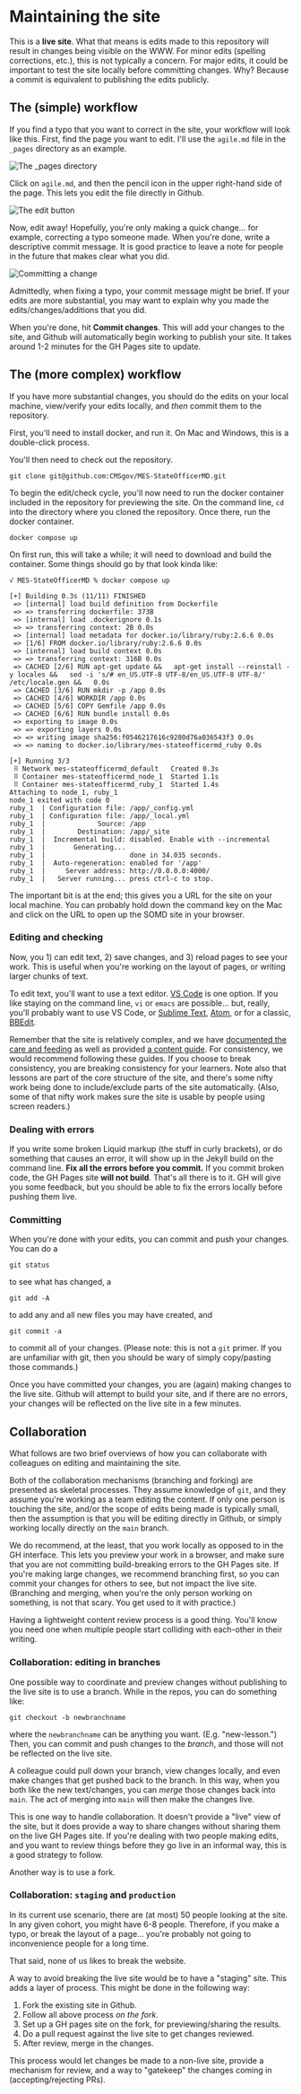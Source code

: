 # Maintaining the site

This is a **live site**. What that means is edits made to this repository will result in changes being visible on the WWW. For minor edits (spelling corrections, etc.), this is not typically a concern. For major edits, it could be important to test the site locally before committing changes. Why? Because a commit is equivalent to publishing the edits publicly.

## The (simple) workflow

If you find a typo that you want to correct in the site, your workflow will look like this. First, find the page you want to edit. I'll use the `agile.md` file in the `_pages` directory as an example.

![The _pages directory](assets/images/pages-view.png)

Click on `agile.md`, and then the pencil icon in the upper right-hand side of the page. This lets you edit the file directly in Github.

![The edit button](assets/images/edit-button.png)

Now, edit away! Hopefully, you're only making a quick change... for example, correcting a typo someone made. When you're done, write a descriptive commit message. It is good practice to leave a note for people in the future that makes clear what you did.

![Committing a change](assets/images/committing-a-change.png)

Admittedly, when fixing a typo, your commit message might be brief. If your edits are more substantial, you may want to explain why you made the edits/changes/additions that you did.

When you're done, hit **Commit changes**. This will add your changes to the site, and Github will automatically begin working to publish your site. It takes around 1-2 minutes for the GH Pages site to update.

## The (more complex) workflow

If you have more substantial changes, you should do the edits on your local machine, view/verify your edits locally, and *then* commit them to the repository. 

First, you'll need to install docker, and run it. On Mac and Windows, this is a double-click process. 

You'll then need to check out the repository.

```
git clone git@github.com:CMSgov/MES-StateOfficerMD.git
```

To begin the edit/check cycle, you'll now need to run the docker container included in the repository for previewing the site. On the command line, `cd` into the directory where you cloned the repository. Once there, run the docker container. 

```
docker compose up
```

On first run, this will take a while; it will need to download and build the container. Some things should go by that look kinda like:

```
√ MES-StateOfficerMD % docker compose up 

[+] Building 0.3s (11/11) FINISHED                                                                                                                               
 => [internal] load build definition from Dockerfile                       
 => => transferring dockerfile: 373B
 => [internal] load .dockerignore 0.1s
 => => transferring context: 2B 0.0s
 => [internal] load metadata for docker.io/library/ruby:2.6.6 0.0s
 => [1/6] FROM docker.io/library/ruby:2.6.6 0.0s
 => [internal] load build context 0.0s
 => => transferring context: 316B 0.0s
 => CACHED [2/6] RUN apt-get update &&   apt-get install --reinstall -y locales &&   sed -i 's/# en_US.UTF-8 UTF-8/en_US.UTF-8 UTF-8/' /etc/locale.gen &&   0.0s
 => CACHED [3/6] RUN mkdir -p /app 0.0s
 => CACHED [4/6] WORKDIR /app 0.0s
 => CACHED [5/6] COPY Gemfile /app 0.0s
 => CACHED [6/6] RUN bundle install 0.0s
 => exporting to image 0.0s
 => => exporting layers 0.0s
 => => writing image sha256:f0546217616c9280d76a036543f3 0.0s
 => => naming to docker.io/library/mes-stateofficermd_ruby 0.0s

[+] Running 3/3
 ⠿ Network mes-stateofficermd_default   Created 0.3s
 ⠿ Container mes-stateofficermd_node_1  Started 1.1s
 ⠿ Container mes-stateofficermd_ruby_1  Started 1.4s
Attaching to node_1, ruby_1
node_1 exited with code 0
ruby_1  | Configuration file: /app/_config.yml
ruby_1  | Configuration file: /app/_local.yml
ruby_1  |             Source: /app
ruby_1  |        Destination: /app/_site
ruby_1  |  Incremental build: disabled. Enable with --incremental
ruby_1  |       Generating... 
ruby_1  |                     done in 34.035 seconds.
ruby_1  |  Auto-regeneration: enabled for '/app'
ruby_1  |     Server address: http://0.0.0.0:4000/
ruby_1  |   Server running... press ctrl-c to stop.
```

The important bit is at the end; this gives you a URL for the site on your local machine. You can probably hold down the command key on the Mac and click on the URL to open up the SOMD site in your browser.

### Editing and checking

Now, you 1) can edit text, 2) save changes, and 3) reload pages to see your work. This is useful when you're working on the layout of pages, or writing larger chunks of text. 

To edit text, you'll want to use a text editor. [VS Code](https://code.visualstudio.com/) is one option. If you like staying on the command line,  `vi` or `emacs` are possible... but, really, you'll probably want to use VS Code, or [Sublime Text](https://www.sublimetext.com/), [Atom](https://atom.io/), or for a classic, [BBEdit](https://www.barebones.com/).

Remember that the site is relatively complex, and we have [documented the care and feeding](collections/_admin/careandfeeding.md) as well as provided [a content guide](collections/_admin/contentguide.md). For consistency, we would recommend following these guides. If you choose to break consistency, you are breaking consistency for your learners. Note also that lessons are part of the core structure of the site, and there's some nifty work being done to include/exclude parts of the site automatically. (Also, some of that nifty work makes sure the site is usable by people using screen readers.)

### Dealing with errors

If you write some broken Liquid markup (the stuff in curly brackets), or do something that causes an error, it will show up in the Jekyll build on the command line. **Fix all the errors before you commit.** If you commit broken code, the GH Pages site **will not build**. That's all there is to it. GH will give you some feedback, but you should be able to fix the errors locally before pushing them live.
### Committing

When you're done with your edits, you can commit and push your changes. You can do a 

```
git status
```

to see what has changed, a

```
git add -A
```

to add any and all new files you may have created, and 

```
git commit -a
```

to commit all of your changes. (Please note: this is not a `git` primer. If you are unfamiliar with git, then you should be wary of simply copy/pasting those commands.)

Once you have committed your changes, you are (again) making changes to the live site. Github will attempt to build your site, and if there are no errors, your changes will be reflected on the live site in a few minutes.

## Collaboration

What follows are two brief overviews of how you can collaborate with colleagues on editing and maintaining the site.

Both of the collaboration mechanisms (branching and forking) are presented as skeletal processes. They assume knowledge of `git`, and they assume you're working as a team editing the content. If only one person is touching the site, and/or the scope of edits being made is typically small, then the assumption is that you will be editing directly in Github, or simply working locally directly on the `main` branch.

We do recommend, at the least, that you work locally as opposed to in the GH interface. This lets you preview your work in a browser, and make sure that you are not committing build-breaking errors to the GH Pages site. If you're making large changes, we recommend branching first, so you can commit your changes for others to see, but not impact the live site. (Branching and merging, when you're the only person working on something, is not that scary. You get used to it with practice.) 

Having a lightweight content review process is a good thing. You'll know you need one when multiple people start colliding with each-other in their writing. 

### Collaboration: editing in branches

One possible way to coordinate and preview changes without publishing to the live site is to use a branch. While in the repos, you can do something like:

```
git checkout -b newbranchname
```

where the `newbranchname` can be anything you want. (E.g. "new-lesson.") Then, you can commit and push changes to the *branch*, and those will not be reflected on the live site.

A colleague could pull down your branch, view changes locally, and even make changes that get pushed back to the branch. In this way, when you both like the new text/changes, you can *merge* those changes back into `main`. The act of merging into `main` will then make the changes live.

This is one way to handle collaboration. It doesn't provide a "live" view of the site, but it does provide a way to share changes without sharing them on the live GH Pages site. If you're dealing with two people making edits, and you want to review things before they go live in an informal way, this is a good strategy to follow.

Another way is to use a fork. 

### Collaboration: `staging` and `production`

In its current use scenario, there are (at most) 50 people looking at the site. In any given cohort, you might have 6-8 people. Therefore, if you make a typo, or break the layout of a page... you're probably not going to inconvenience people for a long time. 

That said, none of us likes to break the website. 

A way to avoid breaking the live site would be to have a "staging" site. This adds a layer of process. This might be done in the following way:

1. Fork the existing site in Github.
2. Follow all above process *on the fork*.
3. Set up a GH pages site on the fork, for previewing/sharing the results.
4. Do a pull request against the live site to get changes reviewed.
5. After review, merge in the changes.

This process would let changes be made to a non-live site, provide a mechanism for review, and a way to "gatekeep" the changes coming in (accepting/rejecting PRs). 
